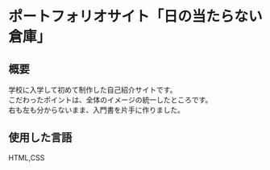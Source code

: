 # ポートフォリオサイト「日の当たらない倉庫」

## 概要
学校に入学して初めて制作した自己紹介サイトです。<br>
こだわったポイントは、全体のイメージの統一したところです。<br>
右も左も分からないまま、入門書を片手に作りました。

## 使用した言語
HTML,CSS
